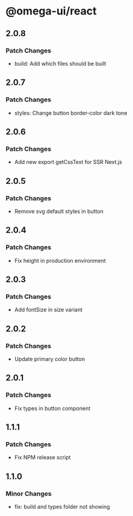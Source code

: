 # @omega-ui/react

## 2.0.8

### Patch Changes

- build: Add which files should be built

## 2.0.7

### Patch Changes

- styles: Change button border-color dark tone

## 2.0.6

### Patch Changes

- Add new export getCssText for SSR Next.js

## 2.0.5

### Patch Changes

- Remove svg default styles in button

## 2.0.4

### Patch Changes

- Fix height in production environment

## 2.0.3

### Patch Changes

- Add fontSize in size variant

## 2.0.2

### Patch Changes

- Update primary color button

## 2.0.1

### Patch Changes

- Fix types in button component

## 1.1.1

### Patch Changes

- Fix NPM release script

## 1.1.0

### Minor Changes

- fix: build and types folder not showing

